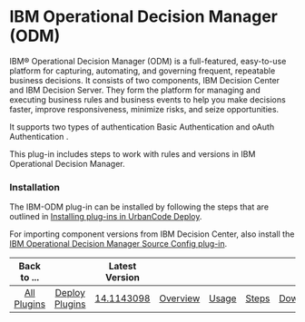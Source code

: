 
# IBM Operational Decision Manager (ODM)

IBM® Operational Decision Manager (ODM) is a full-featured, easy-to-use platform for capturing, automating, and governing frequent, repeatable business decisions. It consists of two components, IBM Decision Center and IBM Decision Server. They form the platform for managing and executing business rules and business events to help you make decisions faster, improve responsiveness, minimize risks, and seize opportunities.

It supports two types of authentication Basic Authentication and oAuth Authentication .

This plug-in includes steps to work with rules and versions in IBM Operational Decision Manager.

### Installation

The IBM-ODM plug-in can be installed by following the steps that are outlined in [Installing plug-ins in UrbanCode Deploy](https://community.ibm.com/community/user/wasdevops/blogs/laurel-dickson-bull1/2022/06/13/install-plugins "Installing plug-ins in UrbanCode Deploy").

For importing component versions from IBM Decision Center, also install the [IBM Operational Decision Manager Source Config plug-in](https://urbancode.github.io/IBM-UCx-PLUGIN-DOCS/UCD/ibm-odm-source-config/ "IBM Operational Decision Manager Source Config plug-in").




|Back to ...||Latest Version|||||
| :---: | :---: | :---: | :---: | :---: | :---: | :---: |
|[All Plugins](../../index.md)|[Deploy Plugins](../README.md)|[14.1143098](https://raw.githubusercontent.com/UrbanCode/IBM-UCD-PLUGINS/main/files/ibm-odm/ucd-ibm-odm-14.1143098.zip)|[Overview](overview.md)|[Usage](usage.md)|[Steps](steps.md)|[Downloads](downloads.md)|
